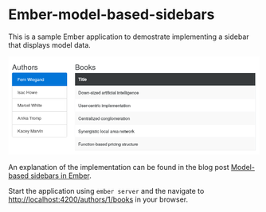 # Ember-model-based-sidebars

This is a sample Ember application to demostrate implementing a sidebar that
displays model data.

![](screenshot.png)

An explanation of the implementation can be found in the blog post
[Model-based sidebars in Ember][1].

Start the application using `ember server` and the navigate to
[http://localhost:4200/authors/1/books](http://localhost:4200/authors/1/books)
in your browser.

[1]: http://blog.humblecoder.com/model-based-sidebars-in-ember/
